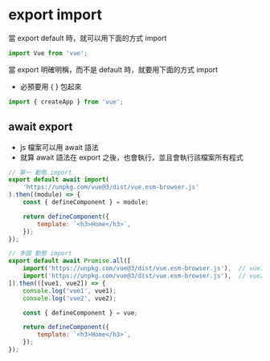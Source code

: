 # export import

當 export default 時，就可以用下面的方式 import

```js
import Vue from 'vue';
```

當 export 明確明稱，而不是 default 時，就要用下面的方式 import

-   必預要用 { } 包起來

```js
import { createApp } from 'vue';
```

## await export

- js 檔案可以用 await 語法
- 就算 await 語法在 export 之後，也會執行，並且會執行該檔案所有程式


```js
// 單一 動態 import
export default await import(
    'https://unpkg.com/vue@3/dist/vue.esm-browser.js'
).then((module) => {
    const { defineComponent } = module;

    return defineComponent({
        template: `<h3>Home</h3>`,
    });
});
```

```js
// 多個 動態 import
export default await Promise.all([
    import('https://unpkg.com/vue@3/dist/vue.esm-browser.js'),  // vue1
    import('https://unpkg.com/vue@3/dist/vue.esm-browser.js'),  // vue2
]).then(([vue1, vue2]) => {
    console.log('vue1', vue1);
    console.log('vue2', vue2);

    const { defineComponent } = vue;

    return defineComponent({
        template: `<h3>Home</h3>`,
    });
});
```
